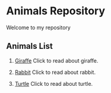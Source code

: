 # Animals Repository

Welcome to my repository

## Animals List

1. [Giraffe](giraffe.md)
   Click to read about giraffe.

2. [Rabbit](rabbit.md)
   Click to read about rabbit.

3. [Turtle](turtle.md)
   Click to read about turtle.
